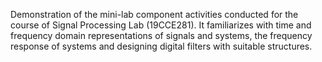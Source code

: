 Demonstration of the mini-lab component activities conducted for the course of Signal Processing Lab (19CCE281). It familiarizes with time and frequency domain representations of signals and systems, the frequency response of systems and designing digital filters with suitable structures. 
